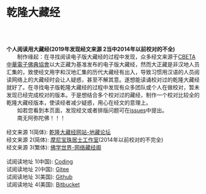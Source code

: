 
# 乾隆大藏经

<br/>
<br/>

**个人阅读用大藏经(2019年发现经文来源 2当中2014年以前校对的不全)**
<br/>
　　制作缘起：在寻找阅读电子版大藏经的过程中发现，众多经文来源于[CBETA 中華電子佛典協會](http://www.cbeta.org)以大正藏为基准发布的电子版大藏经，然而大正藏是非汉地人员汇集的，致使经文用字和汉地汇集的历代大藏经有出入，导致习惯用汉语的人员阅读网络上的大藏经时会让人疑惑，甚至不解其意。遂想能读诵校对过的乾隆大藏经就好了。在寻找电子版乾隆大藏经的过程中发现有众多团队或个人在做校对，暂未发现已经完成校对的版本。于是想结合多个校对过的藏经，制作一个校对比较全的乾隆大藏经版本，使读经者减少疑惑，用心在经文的意理上。
<br/>
　　如若您看到本页面，发现经文或者排版问题可在[issues](https://github.com/qldzj/qldzj/issues)中提出。
<br/>
　　南无阿弥陀佛！！！
<br/>
<br/>
经文来源 1(简体): [乾隆大藏经网站-地藏论坛](http://www.bskk.net)
<br/>
经文来源 2(简体): [摩尼宝珠居士工作室](http://www.qldzj.com)(2014年以前校对的不完全)
<br/>
经文来源 3(繁体): [佛学世界-网络藏经阁](http://www.suttaworld.org/Collection_of_Buddhist/Chiarnlurng_Tripitaka/menu/index.htm)
<br/>
<br/>
试阅读地址 1(中国): [Coding](https://qhqpfm.coding-pages.com)<br/>
试阅读地址 2(中国): [Gitee](https://qldzj.gitee.io)<br/>
试阅读地址 3(美国): [Github](https://git.io/qldzj)<br/>
试阅读地址 4(美国): [Bitbucket](https://qldzj.bitbucket.io)<br/>